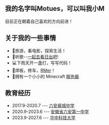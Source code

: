<!-- ::github{repo="motues/motues.github.io"} -->


## 我的名字叫Motues，可以叫我小M

目前正在朝着自己喜欢的方向前进！

## 关于我的一些事情

- 🌈旅游，看电影，探索生活！
- 🌸听歌--[一起去看日出吧](https://music.163.com/#/mv?id=14719419)!
- 💻下雨天开一盏灯，写写代码！
- 🤖焊板，修车，[RMer](https://www.robomaster.com/)！
- 🌲拥有一个小小的 Minecraft [服务器](https://mc.motues.top)
  
## 教育经历
- 2017.9-2020.7 --- [六安皋城中学](http://www.lagczx.com/)
- 2020.9-2023.6 --- [安徽省六安第一中学](http://www.layz.net/)
- 2023.9-2027.6 --- [华中科技大学](https://www.hust.edu.cn/)



